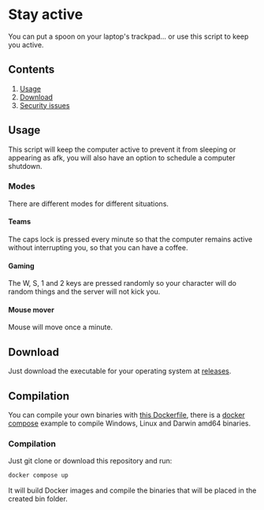 # Stay active
You can put a spoon on your laptop's trackpad... or use this script to keep you active.


## Contents
1. [Usage](#Usage)
2. [Download](#Download)
3. [Security issues](#Security%20issues)

## Usage
This script will keep the computer active to prevent it from sleeping or appearing as afk, you will also have an option to schedule a computer shutdown.


### Modes
There are different modes for different situations.


#### Teams
The caps lock is pressed every minute so that the computer remains active without interrupting you, so that you can have a coffee.


#### Gaming
The W, S, 1 and 2 keys are pressed randomly so your character will do random things and the server will not kick you.


#### Mouse mover
Mouse will move once a minute.


## Download
Just download the executable for your operating system at [releases](https://github.com/R-dVL/stay-active/releases).


## Compilation
You can compile your own binaries with [this Dockerfile](https://github.com/R-dVL/stay-active/blob/main/Dockerfile), there is a [docker compose](https://github.com/R-dVL/stay-active/blob/main/docker-compose.yml) example to compile Windows, Linux and Darwin amd64 binaries.

### Compilation
Just git clone or download this repository and run:

```bash
docker compose up
```

It will build Docker images and compile the binaries that will be placed in the created bin folder.

